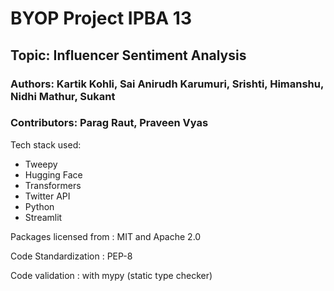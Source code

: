 # BYOP Project IPBA 13
## Topic: Influencer Sentiment Analysis
### Authors: Kartik Kohli, Sai Anirudh Karumuri, Srishti, Himanshu, Nidhi Mathur, Sukant
### Contributors: Parag Raut, Praveen Vyas

Tech stack used: 
* Tweepy
* Hugging Face
* Transformers
* Twitter API
* Python
* Streamlit

Packages licensed from : MIT and Apache 2.0 

Code Standardization : PEP-8 

Code validation : with mypy (static type checker)